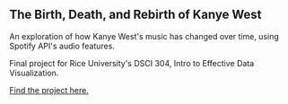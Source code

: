 ## The Birth, Death, and Rebirth of Kanye West

An exploration of how Kanye West's music has changed over time, using Spotify API's audio features.

Final project for Rice University's DSCI 304, Intro to Effective Data Visualization.

[Find the project here.](https://connorrothschild.shinyapps.io/kanye/)
